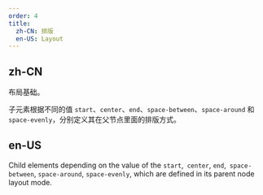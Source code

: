 ```yaml
---
order: 4
title:
  zh-CN: 排版
  en-US: Layout
---
```


## zh-CN

布局基础。

子元素根据不同的值 `start`、`center`、`end`、`space-between`、`space-around` 和 `space-evenly`，分别定义其在父节点里面的排版方式。

## en-US

Child elements depending on the value of the `start`,` center`, `end`,` space-between`, `space-around`, `space-evenly`, which are defined in its parent node layout mode.

